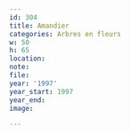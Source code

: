 ```yaml
---
id: 304
title: Amandier
categories: Arbres en fleurs
w: 50
h: 65
location:
note:
file:
year: '1997'
year_start: 1997
year_end:
image:

---
```

